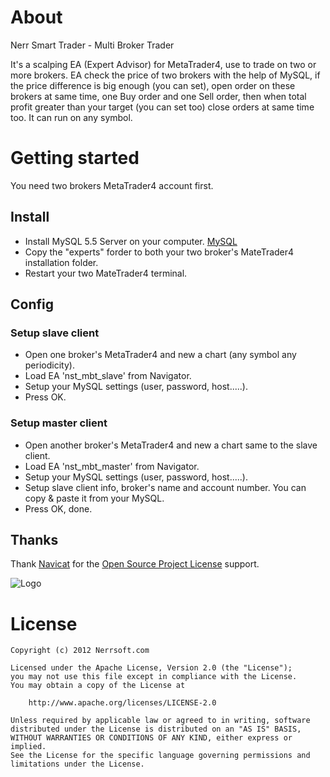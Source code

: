 # About

Nerr Smart Trader - Multi Broker Trader

It's a scalping EA (Expert Advisor) for MetaTrader4, use to trade on two or more brokers. EA check the price of two brokers with the help of MySQL, if the price difference is big enough (you can set), open order on these brokers at same time, one Buy order and one Sell order, then when total profit greater than your target (you can set too) close orders at same time too. It can run on any symbol.


# Getting started

You need two brokers MetaTrader4 account first.

## Install

- Install MySQL 5.5 Server on your computer. [MySQL](http://www.mysql.com/)
- Copy the "experts" forder to both your two broker's MateTrader4 installation folder.
- Restart your two MateTrader4 terminal.

## Config

### Setup slave client

- Open one broker's MetaTrader4 and new a chart (any symbol any periodicity).
- Load EA 'nst_mbt_slave' from Navigator.
- Setup your MySQL settings (user, password, host.....).
- Press OK.

### Setup master client

- Open another broker's MetaTrader4 and new a chart same to the slave client.
- Load EA 'nst_mbt_master' from Navigator.
- Setup your MySQL settings (user, password, host.....).
- Setup slave client info, broker's name and account number. You can copy & paste it from your MySQL.
- Press OK, done.

## Thanks
Thank [Navicat](http://www.navicat.com) for the [Open Source Project License](http://www.navicat.com/store/open-source) support.

![Logo](http://i7.minus.com/iQszScxtdHFAC.jpg)


# License

	Copyright (c) 2012 Nerrsoft.com

	Licensed under the Apache License, Version 2.0 (the "License");
	you may not use this file except in compliance with the License.
	You may obtain a copy of the License at

		http://www.apache.org/licenses/LICENSE-2.0

	Unless required by applicable law or agreed to in writing, software
	distributed under the License is distributed on an "AS IS" BASIS,
	WITHOUT WARRANTIES OR CONDITIONS OF ANY KIND, either express or implied.
	See the License for the specific language governing permissions and
	limitations under the License.